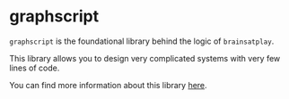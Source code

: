 # graphscript
`graphscript` is the foundational library behind the logic of `brainsatplay`.

This library allows you to design very complicated systems with very few lines of code.

<!-- 1. You can use a [Graph](./graphs) to sequence behaviors.
2. You can use a [Socket](./sockets) to expose behaviors to networked environments.
3. You can use a [Router](./routers) to process varied commands from the network. -->

You can find more information about this library [here](https://github.com/brainsatplay/graphscript).